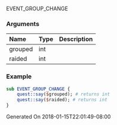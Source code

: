 EVENT_GROUP_CHANGE
### Arguments
**Name**|**Type**|**Description**
:-----|:-----|:-----
grouped|int|
raided|int|
### Example
```perl
sub EVENT_GROUP_CHANGE {
	quest::say($grouped); # returns int
	quest::say($raided); # returns int
}
```

Generated On 2018-01-15T22:01:49-08:00